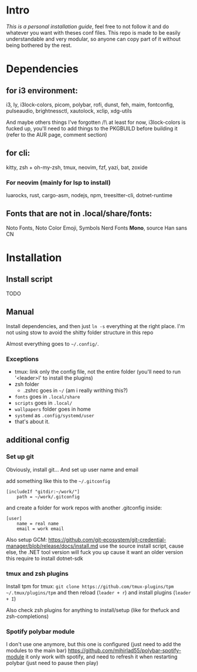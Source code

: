 # Intro

*This is a personal installation guide*, feel free to not follow it and do whatever you want with theses conf files.
This repo is made to be easily understandable and very modular, so anyone can copy part of it without being bothered by the rest.


# Dependencies

## for i3 environment:

i3, ly, i3lock-colors, picom, polybar, rofi, dunst, feh, maim, fontconfig, pulseaudio, brightnessctl, xautolock, xclip, xdg-utils

And maybe others things I've forgotten
/!\ at least for now, i3lock-colors is fucked up, you'll need to add things to the PKGBUILD before building it (refer to the AUR page, comment section)

## for cli:

kitty, zsh + oh-my-zsh, tmux, neovim, fzf, yazi, bat, zoxide

### For neovim (mainly for lsp to install)

luarocks, rust, cargo-asm, nodejs, npm, treesitter-cli, dotnet-runtime

## Fonts that are not in .local/share/fonts:

Noto Fonts, Noto Color Emoji, Symbols Nerd Fonts **Mono**, source Han sans CN


# Installation

## Install script
TODO

## Manual
Install dependencies, and then just `ln -s` everything at the right place. I'm not using stow to avoid the shitty folder structure in this repo

Almost everything goes to `~/.config/`.
### Exceptions
- tmux: link only the config file, not the entire folder (you'll need to run '\<leader>I' to install the plugins)
- zsh folder
	- .zshrc goes in `~/` (am i really writhing this?)
- `fonts` goes in `.local/share`
- `scripts` goes in `.local/`
- `wallpapers` folder goes in home
- `systemd` as `.config/systemd/user`
- that's about it.


## additional config

### Set up git
Obviously, install git...
And set up user name and email

add something like this to the `~/.gitconfig`
```
[includeIf "gitdir:~/work/"]
    path = ~/work/.gitconfig
```
and create a folder for work repos with another .gitconfig inside:
```
[user]
	name = real name
    email = work email
```

Also setup GCM:
https://github.com/git-ecosystem/git-credential-manager/blob/release/docs/install.md
use the source install script, cause else, the .NET tool version will fuck you up cause it want an older version
this require to install dotnet-sdk

### tmux and zsh plugins

Install tpm for tmux:
`git clone https://github.com/tmux-plugins/tpm ~/.tmux/plugins/tpm`
and then reload (`leader + r`) and install plugins (`leader + I`)

Also check zsh plugins for anything to install/setup (like for thefuck and zsh-completions)

### Spotify polybar module

I don't use one anymore, but this one is configured (just need to add the modules to the main bar)
https://github.com/mihirlad55/polybar-spotify-module
it only work with spotify, and need to refresh it when restarting polybar (just need to pause then play)
